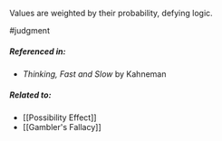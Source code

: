 Values are weighted by their probability, defying logic.

#judgment 

##### Referenced in: 

- *Thinking, Fast and Slow* by Kahneman

##### Related to: 

- [[Possibility Effect]] 
- [[Gambler's Fallacy]] 